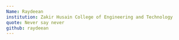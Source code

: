 ```yaml
---
Name: Raydeean
institution: Zakir Husain College of Engineering and Technology
quote: Never say never
github: raydeean
---
```

